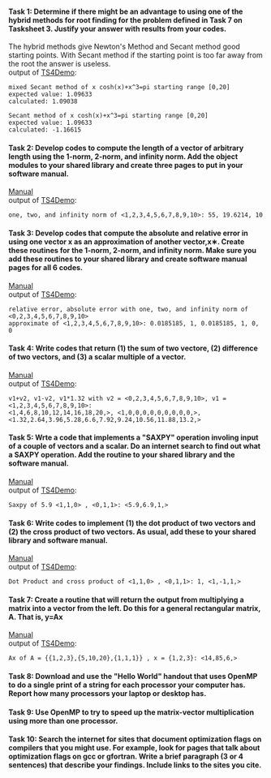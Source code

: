 #### Task 1: Determine if there might be an advantage to using one of the hybrid methods for root finding for the problem defined in Task 7 on Tasksheet 3. Justify your answer with results from your codes.  
The hybrid methods give Newton's Method and Secant method good starting points. With Secant method if the starting point is too far away from the root the answer is useless.  
output of [TS4Demo](https://gftbs.github.io/src/TS4Demo.cpp):  

    mixed Secant method of x cosh(x)+x^3=pi starting range [0,20]
    expected value: 1.09633
    calculated: 1.09038

    Secant method of x cosh(x)+x^3=pi starting range [0,20]
    expected value: 1.09633
    calculated: -1.16615


  
  
#### Task 2: Develop codes to compute the length of a vector of arbitrary length using the 1-norm, 2-norm, and infinity norm. Add the object modules to your shared library and create three pages to put in your software manual.  
[Manual](https://gftbs.github.io/Software_Manual/toc)  
output of [TS4Demo](https://gftbs.github.io/src/TS4Demo.cpp):  

    one, two, and infinity norm of <1,2,3,4,5,6,7,8,9,10>: 55, 19.6214, 10

#### Task 3: Develop codes that compute the absolute and relative error in using one vector x as an approximation of another vector,x∗. Create these routines for the 1-norm, 2-norm, and infinity norm. Make sure you add these routines to your shared library and create software manual pages for all 6 codes.  
[Manual](https://gftbs.github.io/Software_Manual/toc)  
output of [TS4Demo](https://gftbs.github.io/src/TS4Demo.cpp): 

    relative error, absolute error with one, two, and infinity norm of <0,2,3,4,5,6,7,8,9,10>
    approximate of <1,2,3,4,5,6,7,8,9,10>: 0.0185185, 1, 0.0185185, 1, 0, 0

#### Task 4: Write codes that return (1) the sum of two vectore, (2) difference of two vectors, and (3) a scalar multiple of a vector.  

[Manual](https://gftbs.github.io/Software_Manual/toc)  
output of [TS4Demo](https://gftbs.github.io/src/TS4Demo.cpp): 

    v1+v2, v1-v2, v1*1.32 with v2 = <0,2,3,4,5,6,7,8,9,10>, v1 = <1,2,3,4,5,6,7,8,9,10>:
    <1,4,6,8,10,12,14,16,18,20,>, <1,0,0,0,0,0,0,0,0,0,>, <1.32,2.64,3.96,5.28,6.6,7.92,9.24,10.56,11.88,13.2,>  
#### Task 5: Wrte a code that implements a "SAXPY" operation involing input of a couple of vectors and a scalar. Do an internet search to find out what a SAXPY operation. Add the routine to your shared library and the software manual.  
[Manual](https://gftbs.github.io/Software_Manual/toc)  
output of [TS4Demo](https://gftbs.github.io/src/TS4Demo.cpp): 

    Saxpy of 5.9 <1,1,0> , <0,1,1>: <5.9,6.9,1,>

#### Task 6: Write codes to implement (1) the dot product of two vectors and (2) the cross product of two vectors. As usual, add these to your shared library and software manual.  

[Manual](https://gftbs.github.io/Software_Manual/toc)  
output of [TS4Demo](https://gftbs.github.io/src/TS4Demo.cpp): 

    Dot Product and cross product of <1,1,0> , <0,1,1>: 1, <1,-1,1,>
#### Task 7: Create a routine that will return the output from multiplying a matrix into a vector from the left. Do this for a general rectangular matrix, A. That is, y=Ax  
[Manual](https://gftbs.github.io/Software_Manual/toc)  
output of [TS4Demo](https://gftbs.github.io/src/TS4Demo.cpp): 

    Ax of A = {{1,2,3},{5,10,20},{1,1,1}} , x = {1,2,3}: <14,85,6,>

#### Task 8: Download and use the "Hello World" handout that uses OpenMP to do a single print of a string for each processor your computer has. Report how many processors your laptop or desktop has.  

#### Task 9: Use OpenMP to try to speed up the matrix-vector multiplication using more than one processor.  

#### Task 10: Search the internet for sites that document optimization flags on compilers that you might use. For example, look for pages that talk about optimization flags on gcc or gfortran. Write a brief paragraph (3 or 4 sentences) that describe your findings. Include links to the sites you cite.  

